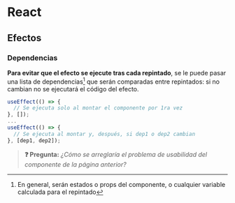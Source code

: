 # React
## Efectos
### Dependencias

**Para evitar que el efecto se ejecute tras cada repintado**, se le puede pasar una lista de dependencias[^1] que serán comparadas entre repintados: si no cambian no se ejecutará el código del efecto.

```js
useEffect(() => { 
  // Se ejecuta solo al montar el componente por 1ra vez
}, []);
...
useEffect(() => { 
  // Se ejecuta al montar y, después, si dep1 o dep2 cambian
}, [dep1, dep2]);
```

> **❓ Pregunta:** _¿Cómo se arreglaría el problema de usabilidad del componente de la página anterior?_

[^1]: En general, serán estados o props del componente, o cualquier variable calculada para el repintado